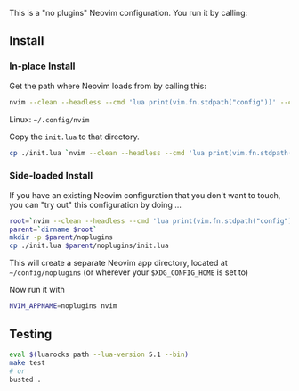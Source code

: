 This is a "no plugins" Neovim configuration. You run it by calling:

## Install
### In-place Install
Get the path where Neovim loads from by calling this:

```sh
nvim --clean --headless --cmd 'lua print(vim.fn.stdpath("config"))' --cmd 'quit'
```

Linux: `~/.config/nvim`

Copy the `init.lua` to that directory.

```sh
cp ./init.lua `nvim --clean --headless --cmd 'lua print(vim.fn.stdpath("config"))' --cmd 'quit'`
```

### Side-loaded Install
If you have an existing Neovim configuration that you don't want to touch, you can "try
out" this configuration by doing ...

```sh
root=`nvim --clean --headless --cmd 'lua print(vim.fn.stdpath("config"))' --cmd 'quit'`
parent=`dirname $root`
mkdir -p $parent/noplugins
cp ./init.lua $parent/noplugins/init.lua
```

This will create a separate Neovim app directory, located at `~/config/noplugins` (or
wherever your `$XDG_CONFIG_HOME` is set to)

Now run it with

```sh
NVIM_APPNAME=noplugins nvim
```


## Testing
```sh
eval $(luarocks path --lua-version 5.1 --bin)
make test
# or
busted .
```
